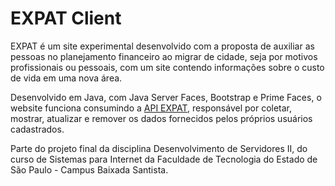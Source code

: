 # EXPAT Client

EXPAT é um site experimental desenvolvido com a proposta de auxiliar as pessoas no planejamento financeiro ao migrar de cidade, seja por motivos profissionais ou pessoais, com um site contendo informações sobre o custo de vida em uma nova área.

Desenvolvido em Java, com Java Server Faces, Bootstrap e Prime Faces, o website funciona consumindo a [API EXPAT](https://github.com/matheusmisumoto/expat-api), responsável por coletar, mostrar, atualizar e remover os dados fornecidos pelos próprios usuários cadastrados.

Parte do projeto final da disciplina Desenvolvimento de Servidores II, do curso de Sistemas para Internet da Faculdade de Tecnologia do Estado de São Paulo - Campus Baixada Santista.